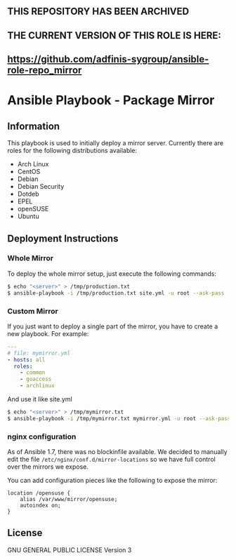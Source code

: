 
## THIS REPOSITORY HAS BEEN ARCHIVED
## THE CURRENT VERSION OF THIS ROLE IS HERE:
## <https://github.com/adfinis-sygroup/ansible-role-repo_mirror>


# Ansible Playbook - Package Mirror

## Information
This playbook is used to initially deploy a mirror server. Currently there are
roles for the following distributions available:
* Arch Linux
* CentOS
* Debian
* Debian Security
* Dotdeb
* EPEL
* openSUSE
* Ubuntu

## Deployment Instructions

### Whole Mirror
To deploy the whole mirror setup, just execute the following commands:
```bash
$ echo "<server>" > /tmp/production.txt
$ ansible-playbook -i /tmp/production.txt site.yml -u root --ask-pass
```

### Custom Mirror
If you just want to deploy a single part of the mirror, you have to create a 
new playbook. For example:
```yaml
---
# file: mymirror.yml
- hosts: all
  roles:
    - common
    - goaccess
    - archlinux
```
And use it like site.yml
```bash
$ echo "<server>" > /tmp/mymirror.txt
$ ansible-playbook -i /tmp/mymirror.txt mymirror.yml -u root --ask-pass
```
### nginx configuration

As of Ansible 1.7, there was no blockinfile available. 
We decided to manually edit the file `/etc/nginx/conf.d/mirror-locations`
so we have full control over the mirrors we expose.

You can add configuration pieces like the following to expose the mirror:

```
location /opensuse {
    alias /var/www/mirror/opensuse;
    autoindex on;
}
```

## License

GNU GENERAL PUBLIC LICENSE Version 3
